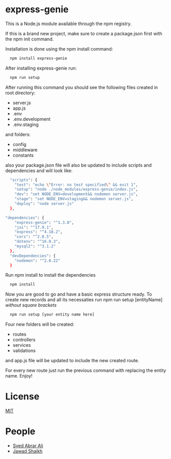 # express-genie

This is a Node.js module available through the npm registry.

If this is a brand new project, make sure to create a package.json first with the npm init command.

Installation is done using the npm install command:

```bash
  npm install express-genie
```

After installing express-genie run:

```bash
  npm run setup
```
After running this command you should see the following files created in root directory:

- server.js
- app.js
- .env
- .env.development
- .env.staging

and folders:

- config
- middleware
- constants

also your package.json file will also be updated to include scripts and dependencies and will look like:


```bash
  "scripts": {
    "test": "echo \"Error: no test specified\" && exit 1",
    "setup": "node ./node_modules/express-genie/index.js",
    "dev": "set NODE_ENV=development&& nodemon server.js",
    "stage": "set NODE_ENV=staging&& nodemon server.js",
    "deploy": "node server.js"
  },
```

```bash
"dependencies": {
    "express-genie": "^1.3.0",
    "joi": "^17.9.1",
    "express": "^4.18.2",
    "cors": "^2.8.5",
    "dotenv": "^16.0.3",
    "mysql2": "^3.1.2"
  },
  "devDependencies": {
    "nodemon": "^2.0.22"
  }
```
Run npm install to install the dependencies 

```bash
  npm install
```

Now you are good to go and have a basic express structure ready.
To create new records and all its necessaties run npm run setup [entityName] *without square brackets*

```bash
  npm run setup [your entity name here]
```

Four new folders will be created:

- routes
- controllers
- services
- validations

and app.js file will be updated to include the new created route.

For every new route just run the previous command with replacing the entity name.
Enjoy!

# License
[MIT](https://github.com/expressjs/express/blob/HEAD/LICENSE)

# People
- [Syed Abrar Ali](https://github.com/Abrar408)
- [Jawad Shaikh](https://github.com/jawad-shaikh)
